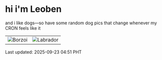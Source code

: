 # hi i'm Leoben

and i like dogs—so have some random dog pics that change whenever my CRON feels like it

|  |  |
|--------|----------|
| ![Borzoi](https://random-dog-vercel.vercel.app/api/random-borzoi?v=1758574307) | ![Labrador](https://random-dog-vercel.vercel.app/api/random-labrador?v=1758574307) |

Last updated: 2025-09-23 04:51 PHT
